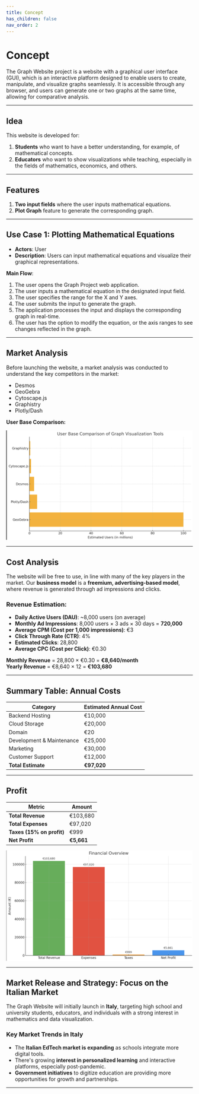 ```yaml
---
title: Concept
has_children: false
nav_order: 2
---
```


# Concept

The Graph Website project is a website with a graphical user interface (GUI), which is an interactive platform designed to enable users to create, manipulate, and visualize graphs seamlessly. It is accessible through any browser, and users can generate one or two graphs at the same time, allowing for comparative analysis.

---

## Idea

This website is developed for:

1. **Students** who want to have a better understanding, for example, of mathematical concepts.
2. **Educators** who want to show visualizations while teaching, especially in the fields of mathematics, economics, and others.

---

## Features

1. **Two input fields** where the user inputs mathematical equations.  
2. **Plot Graph** feature to generate the corresponding graph.

---

## Use Case 1: Plotting Mathematical Equations

- **Actors**: User  
- **Description**: Users can input mathematical equations and visualize their graphical representations.

**Main Flow**:
1. The user opens the Graph Project web application.
2. The user inputs a mathematical equation in the designated input field.
3. The user specifies the range for the X and Y axes.
4. The user submits the input to generate the graph.
5. The application processes the input and displays the corresponding graph in real-time.
6. The user has the option to modify the equation, or the axis ranges to see changes reflected in the graph.

---

## Market Analysis

Before launching the website, a market analysis was conducted to understand the key competitors in the market:

- Desmos  
- GeoGebra  
- Cytoscape.js  
- Graphistry  
- Plotly/Dash  

**User Base Comparison:**

![User Base Comparison of Graph Visualization Tools](user_base_comparison.png)


---

## Cost Analysis

The website will be free to use, in line with many of the key players in the market. Our **business model** is a **freemium, advertising-based model**, where revenue is generated through ad impressions and clicks.

### Revenue Estimation:

- **Daily Active Users (DAU)**: ~8,000 users (on average)  
- **Monthly Ad Impressions**: 8,000 users × 3 ads × 30 days = **720,000**
- **Average CPM (Cost per 1,000 impressions)**: €3  
- **Click Through Rate (CTR)**: 4%  
- **Estimated Clicks**: 28,800  
- **Average CPC (Cost per Click)**: €0.30  

**Monthly Revenue** = 28,800 × €0.30 = **€8,640/month**  
**Yearly Revenue** = €8,640 × 12 = **€103,680**

---

## Summary Table: Annual Costs

| Category                  | Estimated Annual Cost |
|---------------------------|------------------------|
| Backend Hosting           | €10,000               |
| Cloud Storage             | €20,000               |
| Domain                    | €20                   |
| Development & Maintenance | €25,000              |
| Marketing                 | €30,000               |
| Customer Support          | €12,000               |
| **Total Estimate**        | **€97,020**          |

---

## Profit

| Metric                    | Amount     |
|---------------------------|------------|
| **Total Revenue**         | €103,680   |
| **Total Expenses**        | €97,020    |
| **Taxes (15% on profit)** | €999       |
| **Net Profit**            | **€5,661** |


![Financial Overview Bar Chart](financial_overview_bar_chart.png)


---

## Market Release and Strategy: Focus on the Italian Market

The Graph Website will initially launch in **Italy**, targeting high school and university students, educators, and individuals with a strong interest in mathematics and data visualization.

### Key Market Trends in Italy

- The **Italian EdTech market is expanding** as schools integrate more digital tools.
- There's growing **interest in personalized learning** and interactive platforms, especially post-pandemic.
- **Government initiatives** to digitize education are providing more opportunities for growth and partnerships.

---
